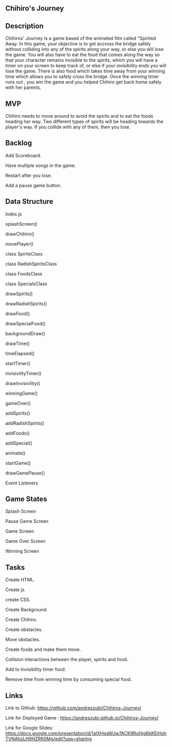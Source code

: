 ## Chihiro's Journey

## Description
Chihiros' Journey is a game based of the animated film called "Spirited Away.
In this game, your objective is to get accross the bridge safely without colliding
into any of the spirits along your way, or else you will lose the game. You will also have to eat the food that comes along the way so that your character remains invisible to the spirits, which you will have a timer on your screen to keep track of, or else if your invisibility ends you will lose the game. There is also food which takes time away from your winning time which allows you to safely cross the bridge. Once the winning timer runs out , you win the game and you helped Chihiro get back home safely with her parents.

## MVP

Chihiro needs to move around to avoid the spirits and to eat the foods heading her way.
Two different types of spirits will be heading towards the player's way.
If you collide with any of them, then you lose.


## Backlog

Add Scoreboard.

Have multiple songs in the game.

Restart after you lose.

Add a pause game button.

## Data Structure

Index.js

splashScreen()

drawChihiro()

movePlayer()

class SpiritsClass

class RadishSpiritsClass

class FoodsClass

class SpecialsClass

drawSpirits()

drawRadishSpirits()

drawFood()

drawSpecialFood()

backgroundDraw()

drawTime()

timeElapsed()

startTimer()

invisivilityTimer()

drawInvisivility()

winningGame()

gameOver()

addSpirits()

addRadishSpirits()

addFoods()

addSpecial()

animate()

startGame()

drawGamePause()

Event Listeners

## Game States
Splash Screen

Pause Game Screen

Game Screen

Game Over Screen

Winning Screen

## Tasks

Create HTML.

Create js.

create CSS.

Create Background.

Create Chihiro.

Create obstacles.

Move obstacles.

Create foods and make them move.

Collision interactions between the player,  spirits and food.

Add to Invisibility timer food.

Remove time from winning time by consuming special food.

## Links
Link to Github: https://github.com/andreszubi/Chihiros-Journey/

Link for Deployed Game : https://andreszubi.github.io/Chihiros-Journey/

Link for Google Slides: https://docs.google.com/presentation/d/1aIXHqaWJw7ACK9RuHig6bKEiHshTVNAhzLH9HZRK0Mg/edit?usp=sharing